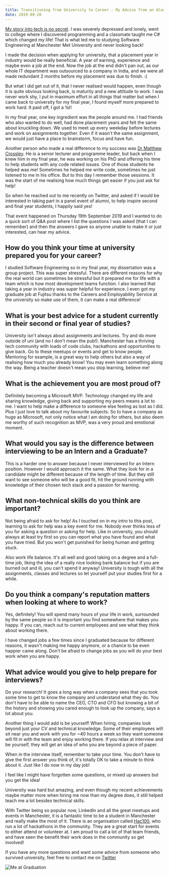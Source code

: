 ```yaml
---
title: Transitioning from University to Career - My Advice from an Alumni Panel
date: 2019-09-20
---
```


[My story into tech is no secret](https://lucecarter.co.uk/how-software-development-saved-my-life/). I was severely depressed and lonely, went to college where I discovered programming and a classmate taught me C# which changed my life! That is what led me to studying Software Engineering at Manchester Met University and never looking back!

I made the decision when applying for university, that a placement year in industry would be really beneficial. A year of earning, experience and maybe even a job at the end. Now the job at the end didn't pan out, as our whole IT department was outsourced to a company in India, and we were all made redundant 2 months before my placement was due to finish. :(

But what I did get out of it, that I never realised would happen, even though it is quite obvious looking back, is maturity and a new attitude to work. I was never work shy, I put in maximum effort in all things that matter but when I came back to university for my final year, I found myself more prepared to work hard. It paid off, I got a 1st!

In my final year, one key ingredient was the people around me. I had friends who also wanted to do well, had done placement years and felt the same about knuckling down. We used to meet up every weekday before lectures and work on assignments together. Even if it wasn't the same assignment, we would just have a place to brainstorm, focus and have fun.

Another person who made a real difference to my success was [Dr Matthew Crossley](https://twitter.com/MattyCrossley). He is a senior lecturer and programme leader, but back when I knew him in my final year, he was working on his PhD and offering his time to help students with any code related issues. One of those students he helped was me! Sometimes he helped me write code, sometimes he just listened to me in his office. But to this day I remember those sessions. It was the start of me realising how much things get easier if you just ask for help!

So when he reached out to me recently on Twitter, and asked if I would be interested in taking part in a panel event of alumni, to help inspire second and final year students, I happily said yes!

That event happened on Thursday 19th September 2019 and I wanted to do a quick sort of Q&A post where I list the questions I was asked (that I can remember) and then the answers I gave so anyone unable to make it or just interested, can hear my advice.

## How do you think your time at university prepared you for your career?

I studied Software Engineering so in my final year, my dissertation was a group project. This was super stressful. There are different reasons for why the real world can sometimes be stressful but it prepared me for life with a team which is how most development teams function. I also learned that taking a year in industry was super helpful for experience. I even got my graduate job at Fujitsu thanks to the Careers and Employability Service at the university so make use of them, it can make a real difference!

## What is your best advice for a student currently in their second or final year of studies?

University isn't always about assignments and lectures. Try and do more outside of uni (and no I don't mean the pub!). Manchester has a thriving tech community with loads of code clubs, hackathons and opportunities to give back. Go to these meetups or events and get to know people. Mentoring for example, is a great way to help others but also a way of realising how much you already know! You may even learn something along the way. Being a teacher doesn't mean you stop learning, believe me!

## What is the achievement you are most proud of?

Definitely becoming a Microsoft MVP. Technology changed my life and sharing knowledge, giving back and supporting my peers means a lot to me. I want to help make a difference to someone else feeling as lost as I did. Plus I just love to talk about my favourite subjects. So to have a company as huge as Microsoft, not only notice what I am doing for others, but also deem me worthy of such recognition as MVP, was a very proud and emotional moment.

## What would you say is the difference between interviewing to be an Intern and a Graduate?

This is a harder one to answer because I never interviewed for an Intern position. However I would approach it the same. What they look for in a candidate might be different because of the length of time. But they still want to see someone who will be a good fit, hit the ground running with knowledge of their chosen tech stack and a passion for learning.

## What non-technical skills do you think are important?

Not being afraid to ask for help! As I touched on in my intro to this post, learning to ask for help was a key event for me. Nobody ever thinks less of you for asking a question or asking for help. Like in university, you should always at least try first so you can report what you have found and what you have tried. But you won't get punished for being human and getting stuck.

Also work life balance. It's all well and good taking on a degree and a full-time job, liking the idea of a really nice looking bank balance but if you are burned out and ill, you can't spend it anyway! University is tough with all the assignments, classes and lectures so let yourself put your studies first for a while.

## Do you think a company's reputation matters when looking at where to work?

Yes, definitely! You will spend many hours of your life in work, surrounded by the same people so it is important you find somewhere that makes you happy. If you can, reach out to current employees and see what they think about working there.

I have changed jobs a few times since I graduated because for different reasons, it wasn't making me happy anymore, or a chance to be even happier came along. Don't be afraid to change jobs as you will do your best work when you are happy.

## What advice would you give to help prepare for interviews?

Do your research! It goes a long way when a company sees that you took some time to get to know the company and understand what they do. You don't have to be able to name the CEO, CTO and CFO but knowing a bit of the history and showing you cared enough to look up the company, says a lot about you.

Another thing I would add is be yourself! When hiring, companies look beyond just your CV and technical knowledge. Some of their employees will sit near you and work with you for ~40 hours a week so they want someone will fit in with the team and enjoy working there. If you relax at interview and be yourself, they will get an idea of who you are beyond a piece of paper.

When in the interview itself, remember to take your time. You don't have to give the first answer you think of, it's totally OK to take a minute to think about it. Just like I do now in my day job!

I feel like I might have forgotten some questions, or mixed up answers but you get the idea!

University was hard but amazing, and even though my recent achievements maybe matter more when hiring me now than my degree does, it still helped teach me a lot besides technical skills.

With Twitter being so popular now, LinkedIn and all the great meetups and events in Manchester, it is a fantastic time to be a student in Manchester and really make the most of it. There is an organisation called [Hac100](https://twitter.com/hac_100), who run a lot of hackathons in the community. They are a great start for events to either attend or volunteer at. I am proud to call a lot of that team friends, and have seen the benefit their work does in the community so get involved!

If you have any more questions and want some advice from someone who survived university, feel free to contact me on [Twitter](https://twitter.com/lucecarter1!)

![Me at Graduation](../../../mages/alumni-panel/graduated.jpg)